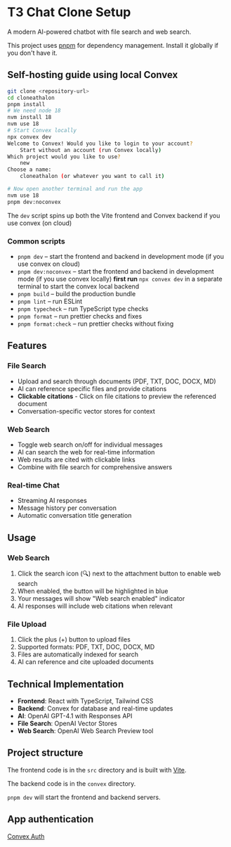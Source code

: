 # T3 Chat Clone Setup

A modern AI-powered chatbot with file search and web search.

This project uses [pnpm](https://pnpm.io/) for dependency management. Install it globally if you don't have it.

## Self-hosting guide using local Convex

```bash
git clone <repository-url>
cd cloneathalon
pnpm install
# We need node 18
nvm install 18
nvm use 18
# Start Convex locally
npx convex dev
Welcome to Convex! Would you like to login to your account?
    Start without an account (run Convex locally)
Which project would you like to use?
    new
Choose a name:
    cloneathalon (or whatever you want to call it)

# Now open another terminal and run the app
nvm use 18
pnpm dev:noconvex
```

The `dev` script spins up both the Vite frontend and Convex backend if you use convex (on cloud)

### Common scripts

- `pnpm dev` – start the frontend and backend in development mode (if you use convex on cloud)
- `pnpm dev:noconvex` – start the frontend and backend in development mode (if you use convex locally) **first run** `npx convex dev` in a separate terminal to start the convex local backend
- `pnpm build` – build the production bundle
- `pnpm lint` – run ESLint
- `pnpm typecheck` – run TypeScript type checks
- `pnpm format` – run prettier checks and fixes
- `pnpm format:check` – run prettier checks without fixing

## Features

### File Search

- Upload and search through documents (PDF, TXT, DOC, DOCX, MD)
- AI can reference specific files and provide citations
- **Clickable citations** - Click on file citations to preview the referenced document
- Conversation-specific vector stores for context

### Web Search

- Toggle web search on/off for individual messages
- AI can search the web for real-time information
- Web results are cited with clickable links
- Combine with file search for comprehensive answers

### Real-time Chat

- Streaming AI responses
- Message history per conversation
- Automatic conversation title generation

## Usage

### Web Search

1. Click the search icon (🔍) next to the attachment button to enable web search
2. When enabled, the button will be highlighted in blue
3. Your messages will show "Web search enabled" indicator
4. AI responses will include web citations when relevant

### File Upload

1. Click the plus (+) button to upload files
2. Supported formats: PDF, TXT, DOC, DOCX, MD
3. Files are automatically indexed for search
4. AI can reference and cite uploaded documents

## Technical Implementation

- **Frontend**: React with TypeScript, Tailwind CSS
- **Backend**: Convex for database and real-time updates
- **AI**: OpenAI GPT-4.1 with Responses API
- **File Search**: OpenAI Vector Stores
- **Web Search**: OpenAI Web Search Preview tool

## Project structure

The frontend code is in the `src` directory and is built with [Vite](https://vitejs.dev/).

The backend code is in the `convex` directory.

`pnpm dev` will start the frontend and backend servers.

## App authentication

[Convex Auth](https://auth.convex.dev/)
